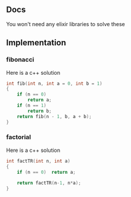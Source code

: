 ## Docs

You won't need any elixir libraries to solve these

## Implementation


### fibonacci

Here is a c++ solution
```c
int fib(int n, int a = 0, int b = 1) 
{ 
    if (n == 0) 
        return a; 
    if (n == 1) 
        return b; 
    return fib(n - 1, b, a + b); 
} 
```
### factorial


Here is a c++ solution

```c
int factTR(int n, int a) 
{ 
    if (n == 0)  return a; 
  
    return factTR(n-1, n*a); 
} 
```